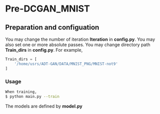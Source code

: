 # Pre-DCGAN_MNIST

## Preparation and configuation

You may change the number of iteration  **Iteration** in **config.py**.
You may also set one or more absolute passes.
You may change directory path **Train_dirs** in **config.py**.
For example, 
```python
Train_dirs = [
    '/home/usrs/ADT-GAN/DATA/MNIST_PNG/MNIST-not9'
]
```

### Usage

```bash
When training,
$ python main.py --train
```

The models are defined by **model.py**

